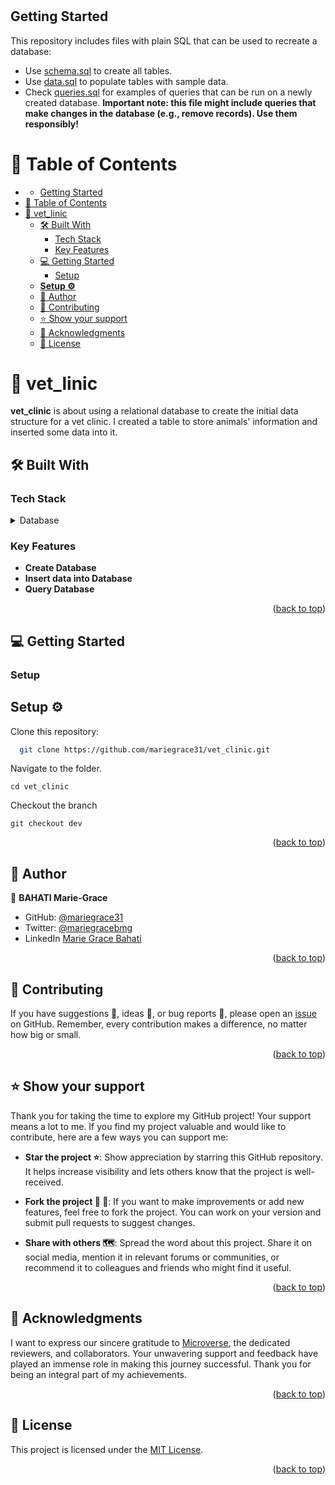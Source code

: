 # 
## Getting Started

This repository includes files with plain SQL that can be used to recreate a database:

- Use [schema.sql](./schema.sql) to create all tables.
- Use [data.sql](./data.sql) to populate tables with sample data.
- Check [queries.sql](./queries.sql) for examples of queries that can be run on a newly created database. **Important note: this file might include queries that make changes in the database (e.g., remove records). Use them responsibly!**

<a name="readme-top"></a>

<!-- TABLE OF CONTENTS -->

# 📗 Table of Contents

- [](#)
  - [Getting Started](#getting-started)
- [📗 Table of Contents](#-table-of-contents)
- [📖 vet\_linic ](#-vet_linic-)
  - [🛠 Built With ](#-built-with-)
    - [Tech Stack ](#tech-stack-)
    - [Key Features ](#key-features-)
  - [💻 Getting Started ](#-getting-started-)
    - [Setup](#setup)
  - [**Setup ⚙️**](#setup-️)
  - [👤 Author ](#-author-)
  - [🤝 Contributing ](#-contributing-)
  - [⭐️ Show your support ](#️-show-your-support-)
  - [🙏 Acknowledgments ](#-acknowledgments-)
  - [📝 License ](#-license-)

<!-- PROJECT DESCRIPTION -->

# 📖 vet_linic <a name="about-project"></a>


**vet_clinic** is about using a relational database to create the initial data structure for a vet clinic. I created a table to store animals' information and inserted some data into it.

## 🛠 Built With <a name="built-with"></a>

### Tech Stack <a name="tech-stack"></a>

<details>
<summary>Database</summary>
  <ul>
    <li><a href="https://www.postgresql.org/">PostgreSQL</a></li>
  </ul>
</details>

<!-- Features -->

### Key Features <a name="key-features"></a>

- **Create Database**
- **Insert data into Database**
- **Query Database**

<p align="right">(<a href="#readme-top">back to top</a>)</p>

<!-- GETTING STARTED -->

## 💻 Getting Started <a name="getting-started"></a>

### Setup

<!-- SETUP -->
## **Setup ⚙️**<a name="setup"></a>

Clone this repository:<br>
```sh
  git clone https://github.com/mariegrace31/vet_clinic.git

```
Navigate to the folder.
```
cd vet_clinic
```
Checkout the branch
```
git checkout dev
```

<p align="right">(<a href="#readme-top">back to top</a>)</p>

<!-- AUTHORS -->

## 👤 Author <a name="author"></a>

👤 **BAHATI Marie-Grace**

- GitHub: [@mariegrace31](https://github.com/mariegrace31)
- Twitter: [@mariegracebmg](https://twitter.com/mariegracebmg)
- LinkedIn [Marie Grace Bahati](https://linkedin.com/in/marie-gr%C3%A2ce-bahati-546765224)


<p align="right">(<a href="#readme-top">back to top</a>)</p>

<!-- CONTRIBUTING -->

## 🤝 Contributing <a name="contributing"></a>

If you have suggestions 📝, ideas 🤔, or bug reports 🐛, please open an [issue](https://github.com/mariegrace31/vet_clinic/issues) on GitHub.
Remember, every contribution makes a difference, no matter how big or small.

<p align="right">(<a href="#readme-top">back to top</a>)</p>

<!-- SUPPORT -->

## ⭐️ Show your support <a name="support"></a>

Thank you for taking the time to explore my GitHub project! Your support means a lot to me. If you find my project valuable and would like to contribute, here are a few ways you can support me:

 - **Star the project ⭐️**: Show appreciation by starring this GitHub repository. It helps increase visibility and lets others know that the project is well-received.

 - **Fork the project 🍴 🎣**: If you want to make improvements or add new features, feel free to fork the project. You can work on your version and submit pull requests to suggest changes.

 - **Share with others 🗺️**: Spread the word about this project. Share it on social media, mention it in relevant forums or communities, or recommend it to colleagues and friends who might find it useful.

<p align="right">(<a href="#readme-top">back to top</a>)</p>

<!-- ACKNOWLEDGEMENTS -->

## 🙏 Acknowledgments <a name="acknowledgements"></a>

I want to express our sincere gratitude to [Microverse](https://github.com/microverseinc), the dedicated reviewers, and collaborators. Your unwavering support and feedback have played an immense role in making this journey successful. Thank you for being an integral part of my achievements.

<p align="right">(<a href="#readme-top">back to top</a>)</p>

<!-- LICENSE -->

## 📝 License <a name="license"></a>

This project is licensed under the [MIT License](./LICENSE).

<p align="right">(<a href="#readme-top">back to top</a>)</p>
